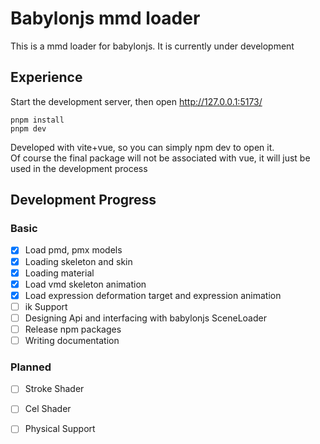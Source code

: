 # Babylonjs mmd loader

This is a mmd loader for babylonjs. It is currently under development

## Experience

Start the development server, then open http://127.0.0.1:5173/

```shell
pnpm install
pnpm dev
```

Developed with vite+vue, so you can simply npm dev to open it.
<br>
Of course the final package will not be associated with vue, it will just be used in the development process

## Development Progress

### Basic

- [x] Load pmd, pmx models
- [x] Loading skeleton and skin
- [x] Loading material
- [x] Load vmd skeleton animation
- [x] Load expression deformation target and expression animation
- [ ] ik Support
- [ ] Designing Api and interfacing with babylonjs SceneLoader
- [ ] Release npm packages
- [ ] Writing documentation

### Planned

- [ ] Stroke Shader

- [ ] Cel Shader
- [ ] Physical Support

